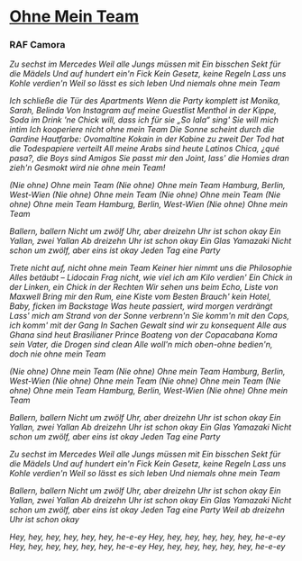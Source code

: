 # <ins>Ohne Mein Team<ins>
### RAF Camora

*Zu sechst im Mercedes
Weil alle Jungs müssen mit
Ein bisschen Sekt für die Mädels
Und auf hundert ein'n Fick
Kein Gesetz, keine Regeln
Lass uns Kohle verdien'n
Weil so lässt es sich leben
Und niemals ohne mein Team*

*Ich schließe die Tür des Apartments
Wenn die Party komplett ist
Monika, Sarah, Belinda
Von Instagram auf meine Guestlist
Menthol in der Kippe, Soda im Drink
'ne Chick will, dass ich für sie „So lala“ sing'
Sie will mich intim
Ich kooperiere nicht ohne mein Team
Die Sonne scheint durch die Gardine
Hautfarbe: Ovomaltine
Kokain in der Kabine zu zweit
Der Tod hat die Todespapiere verteilt
All meine Arabs sind heute Latinos
Chica, ¿qué pasa?, die Boys sind Amigos
Sie passt mir den Joint, lass' die Homies dran zieh'n
Gesmokt wird nie ohne mein Team!*

*(Nie ohne) Ohne mein Team
(Nie ohne) Ohne mein Team
Hamburg, Berlin, West-Wien
(Nie ohne) Ohne mein Team
(Nie ohne) Ohne mein Team
(Nie ohne) Ohne mein Team
Hamburg, Berlin, West-Wien
(Nie ohne) Ohne mein Team*

*Ballern, ballern
Nicht um zwölf Uhr, aber dreizehn Uhr ist schon okay
Ein Yallan, zwei Yallan
Ab dreizehn Uhr ist schon okay
Ein Glas Yamazaki
Nicht schon um zwölf, aber eins ist okay
Jeden Tag eine Party*

*Trete nicht auf, nicht ohne mein Team
Keiner hier nimmt uns die Philosophie
Alles betäubt – Lidocain
Frag nicht, wie viel ich am Kilo verdien'
Ein Chick in der Linken, ein Chick in der Rechten
Wir sehen uns beim Echo, Liste von Maxwell
Bring mir den Rum, eine Kiste vom Besten
Brauch' kein Hotel, Baby, ficken im Backstage
Was heute passiert, wird morgen verdrängt
Lass' mich am Strand von der Sonne verbrenn'n
Sie komm'n mit den Cops, ich komm' mit der Gang
In Sachen Gewalt sind wir zu konsequent
Alle aus Ghana sind heut Brasilianer
Prince Boateng von der Copacabana
Koma sein Vater, die Drogen sind clean
Alle woll'n mich oben-ohne bedien'n, doch nie ohne mein Team*

*(Nie ohne) Ohne mein Team
(Nie ohne) Ohne mein Team
Hamburg, Berlin, West-Wien
(Nie ohne) Ohne mein Team
(Nie ohne) Ohne mein Team
(Nie ohne) Ohne mein Team
Hamburg, Berlin, West-Wien
(Nie ohne) Ohne mein Team*

*Ballern, ballern
Nicht um zwölf Uhr, aber dreizehn Uhr ist schon okay
Ein Yallan, zwei Yallan
Ab dreizehn Uhr ist schon okay
Ein Glas Yamazaki
Nicht schon um zwölf, aber eins ist okay
Jeden Tag eine Party*

*Zu sechst im Mercedes
Weil alle Jungs müssen mit
Ein bisschen Sekt für die Mädels
Und auf hundert ein'n Fick
Kein Gesetz, keine Regeln
Lass uns Kohle verdien'n
Weil so lässt es sich leben
Und niemals ohne mein Team*

*Ballern, ballern
Nicht um zwölf Uhr, aber dreizehn Uhr ist schon okay
Ein Yallan, zwei Yallan
Ab dreizehn Uhr ist schon okay
Ein Glas Yamazaki
Nicht schon um zwölf, aber eins ist okay
Jeden Tag eine Party
Weil ab dreizehn Uhr ist schon okay*

*Hey, hey, hey, hey, hey, hey, he-e-ey
Hey, hey, hey, hey, hey, hey, he-e-ey
Hey, hey, hey, hey, hey, hey, he-e-ey
Hey, hey, hey, hey, hey, hey, he-e-ey*
